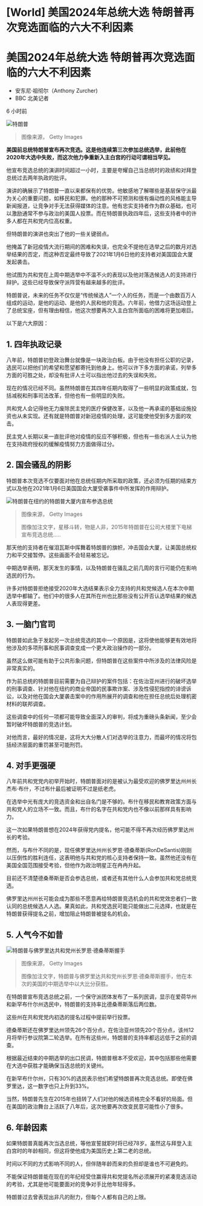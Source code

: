 # [World] 美国2024年总统大选 特朗普再次竞选面临的六大不利因素

#  美国2024年总统大选 特朗普再次竞选面临的六大不利因素

  * 安东尼·祖彻尔（Anthony Zurcher) 
  * BBC 北美记者 

6 小时前

![特朗普](_127649555_gettyimages-1441801151.jpg)

> 图像来源，  Getty Images

**美国前总统特朗普宣布再次竞选。这是他连续第三次参加总统选举，此前他在2020年大选中失败，而这次他力争重新入主白宫的行动可谓相当罕见。**

他宣布竞选总统的演讲时间超过一小时，主要是夸耀自己当总统时的政绩和对拜登总统过去两年执政的批评。

演讲的确展示了特朗普一直以来都保有的优势。他敏感地了解哪些是基层保守派最为关心的重要问题，如移民和犯罪。他的那种不可预测和很有煽动性的风格能主导新闻报道，让竞争对手无法获得媒体的注意。他有忠实支持者作为群众基础，也可以激励通常不参与政治的美国人投票。而在特朗普执政四年后，这些支持者中的许多人都在共和党内位高权重。

但特朗普的演讲也突出了他的一些关键弱点。

他掩盖了新冠疫情大流行期间的困难和失误，也完全不提他在选举之后的数月对选举结果的否定，而这种否定最终导致了2021年1月6日他的支持者对美国国会大厦发起袭击。

他试图为共和党在上周中期选举中不温不火的表现以及他对落选候选人的支持进行辩护。这些已经导致保守派阵营有越来越多的批评。

特朗普说，未来的任务不仅仅是“传统候选人”一个人的任务，而是一个由数百万人组成的运动，是他的运动、是他的人民和他的竞选。六年前，他借力这场运动登上了总统宝座，但有理由相信，他这次想要再次入主白宫所面临的困难将更加艰巨。

以下是六大原因：

##  1\. 四年执政记录

八年前，特朗普初登政治舞台就像是一块政治白板。由于他没有担任公职的记录，选民可以把他们的希望和愿望都寄托到他身上。他可以许下多方面的承诺，列举多方面的可胜之处，却没有批评人士可以指出他过去的失误和失败。

现在的情况已经不同。虽然特朗普在其四年任期内取得了一些明显的政策成就，包括减税和刑事司法改革，但他也有一些明显的失败。

共和党人会记得他无力废除民主党的医疗保健改革，以及他一再承诺的基础设施投资也从未实现。还有就是特朗普对新冠疫情的处理，这可能使他受到多方面的攻击。

民主党人长期以来一直批评他对疫情的反应不够积极，但也有一些右派人士认为他在支持政府授权的缓解疫情努力方面做得过分。

##  2\. 国会骚乱的阴影

特朗普本次竞选不仅要面对他在总统任期内所采取的政策，还必须为任期的结束方式以及他在2021年1月6日美国国会大厦受袭事件中所发挥的作用辩护。

![特朗普在纽约的特朗普大厦内宣布参选总统](_127647116_trump_escalator_getty.jpg)

> 图像来源，  Getty Images
>
> 图像加注文字，星移斗转，物是人非，2015年特朗普在公司大楼里下电梯宣布竞选总统.....

那天他的支持者在催泪瓦斯中挥舞着特朗普的旗帜，冲击国会大厦，让美国总统权力和平交接暂停。这些画面不会轻易被忘记。

中期选举表明，那天发生的事情，以及特朗普在骚乱之前几周的言行可能仍在影响选民的行为。

许多对特朗普拒绝接受2020年大选结果表示全力支持的共和党候选人在本次中期选举中都输了。他们中的很多人在其所在州也比那些没有公开否认选举结果的候选人表现得更差。

##  3\. 一脑门官司

特朗普如此急于发起另一次总统竞选的其中一个原因是，这将使他能够更有效地将他涉及的多项刑事和民事调查变成一个更大政治操作的一部分。

虽然这么做可能有助于公共形象问题，但特朗普在这些案件中所涉及的法律风险是非常真实的。

作为前总统的特朗普目前需要为自己辩护的案件包括：在佐治亚州进行的破坏选举的刑事调查、针对他在纽约的商业帝国的民事欺诈案、涉及性侵犯指控的诽谤诉讼，以及对他在国会大厦袭击案中的作用所展开的调查和他在担任总统后处理机密材料的联邦调查。

这些调查中的任何一项都可能导致全面深入的审判，将成为重磅头条新闻，至少会暂时破坏特朗普的竞选计划。

对他而言，最好的情况是，这将大大分散人们对选举的注意力，而最坏的情况将包括经济层面的重罚甚至可能刑罚。

##  4\. 对手更强硬

八年前共和党党内初举开始时，特朗普面对的是被认为最受欢迎的佛罗里达州州长杰布·布什，不过布什最后被证明不过是纸老虎。

在选举中光有庞大的竞选资金和出自名门是不够的。布什在移民和教育政策方面与共和党人的立场不一致。而且，布什的名字在共和党内也不像以前那样具有影响力。

这一次如果特朗普想在2024年获得党内提名，他可能不得不再次经历佛罗里达州长的考验。

然而，与布什不同的是，现任佛罗里达州州长罗恩·德桑蒂斯(RonDeSantis)刚刚以压倒性的胜利连任，这表明他与共和党的核心支持者保持一致。虽然他还没有在美国全国范围接受考验，但他作为政治明星正在冉冉升起。

目前还不清楚德桑蒂斯是否会参选总统，或者还有其他什么人会参加共和党总统竞选。

佛罗里达州州长可能会成为那些不愿意再给特朗普竞选机会的共和党效忠者们一致认同的总统候选人人选。果真如此，共和党选民可能只能做出二元选择，也就是在特朗普获得提名之前，增加阻止特朗普被提名的机会。

##  5\. 人气今不如昔

![特朗普与佛罗里达共和党州长罗恩·德桑蒂斯握手](_127646913_hug_getty_ron_trump976.jpg)

> 图像来源，  Getty Images
>
> 图像加注文字，特朗普与佛罗里达共和党州长罗恩·德桑蒂斯握手，他在本次的美国的中期选举中以大比分获胜。

在特朗普宣布竞选总统之前，一个保守派团体发布了一系列民调，显示在爱荷华州和新罕布什尔州选民中，特朗普的支持率比德桑蒂斯落后两位数。

这些州在共和党党内初选的提名过程中提前举行投票。

德桑蒂斯还在佛罗里达州领先26个百分点，在佐治亚州领先20个百分点，该州12月将举行参议院第二轮选举。在所有这些州，特朗普的支持率都远远低于之前的调查。

根据最近结束的中期选举的出口民调，特朗普根本不受欢迎，其中包括那些他需要在大选中获胜才能确保当选总统的关键州。

在新罕布什尔州，只有30%的选民表示他们希望特朗普再次竞选总统。即使在佛罗里达，这一数字也只上升到33%。

当然，特朗普先生在2015年也扭转了人们对他的候选资格完全不看好的局面。但在美国的政治舞台上活跃了八年后，这次他要再次改变民意可能性小了很多。

##  6\. 年龄因素

如果特朗普真能再次当选总统，等他宣誓就职时将已经78岁。虽然这与拜登入主白宫时的年龄相同，但这将使他成为美国历史上第二老的总统。

时间以不同的方式影响不同的人，但伴随年龄而来的负担却是谁也不可避免的。

不能保证特朗普能在现在的年纪经受住赢得共和党提名所必须展开的紧凑竞选活动的考验，尤其是他可能要面对的竞争对手比他年轻得多。

特朗普过去曾表现出非凡的耐力，但每个人都有自己的上限。



